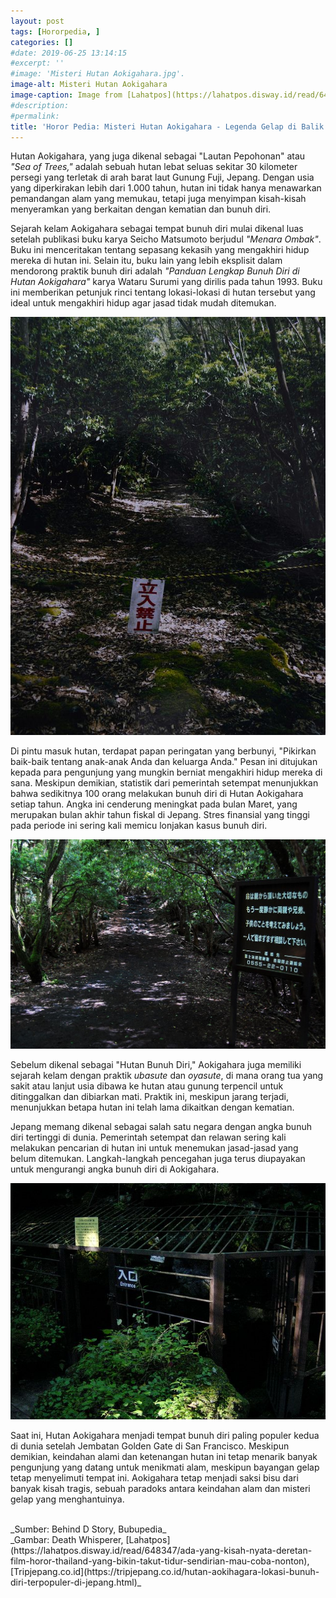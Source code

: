 ```yaml
---
layout: post
tags: [Hororpedia, ]
categories: []
#date: 2019-06-25 13:14:15
#excerpt: ''
#image: 'Misteri Hutan Aokigahara.jpg'.
image-alt: Misteri Hutan Aokigahara
image-caption: Image from [Lahatpos](https://lahatpos.disway.id/read/648347/ada-yang-kisah-nyata-deretan-film-horor-thailand-yang-bikin-takut-tidur-sendirian-mau-coba-nonton)
#description:
#permalink:
title: 'Horor Pedia: Misteri Hutan Aokigahara - Legenda Gelap di Balik Keindahan Alam'
---
```






Hutan Aokigahara, yang juga dikenal sebagai "Lautan Pepohonan" atau _"Sea of Trees,"_ adalah sebuah hutan lebat seluas sekitar 30 kilometer persegi yang terletak di arah barat laut Gunung Fuji, Jepang. Dengan usia yang diperkirakan lebih dari 1.000 tahun, hutan ini tidak hanya menawarkan pemandangan alam yang memukau, tetapi juga menyimpan kisah-kisah menyeramkan yang berkaitan dengan kematian dan bunuh diri.

Sejarah kelam Aokigahara sebagai tempat bunuh diri mulai dikenal luas setelah publikasi buku karya Seicho Matsumoto berjudul *"Menara Ombak"*. Buku ini menceritakan tentang sepasang kekasih yang mengakhiri hidup mereka di hutan ini. Selain itu, buku lain yang lebih eksplisit dalam mendorong praktik bunuh diri adalah *"Panduan Lengkap Bunuh Diri di Hutan Aokigahara"* karya Wataru Surumi yang dirilis pada tahun 1993. Buku ini memberikan petunjuk rinci tentang lokasi-lokasi di hutan tersebut yang ideal untuk mengakhiri hidup agar jasad tidak mudah ditemukan.

![Tanda Peringatan di Hutan Aokigahara](/assets/img/content/Tanda-Peringatan-di-Hutan-Aokigahara.jpg)

Di pintu masuk hutan, terdapat papan peringatan yang berbunyi, "Pikirkan baik-baik tentang anak-anak Anda dan keluarga Anda." Pesan ini ditujukan kepada para pengunjung yang mungkin berniat mengakhiri hidup mereka di sana. Meskipun demikian, statistik dari pemerintah setempat menunjukkan bahwa sedikitnya 100 orang melakukan bunuh diri di Hutan Aokigahara setiap tahun. Angka ini cenderung meningkat pada bulan Maret, yang merupakan bulan akhir tahun fiskal di Jepang. Stres finansial yang tinggi pada periode ini sering kali memicu lonjakan kasus bunuh diri.

![Jalur Aokigahara](/assets/img/content/Jalur-Aokigahara.jpg)

Sebelum dikenal sebagai "Hutan Bunuh Diri," Aokigahara juga memiliki sejarah kelam dengan praktik *ubasute* dan *oyasute*, di mana orang tua yang sakit atau lanjut usia dibawa ke hutan atau gunung terpencil untuk ditinggalkan dan dibiarkan mati. Praktik ini, meskipun jarang terjadi, menunjukkan betapa hutan ini telah lama dikaitkan dengan kematian.

Jepang memang dikenal sebagai salah satu negara dengan angka bunuh diri tertinggi di dunia. Pemerintah setempat dan relawan sering kali melakukan pencarian di hutan ini untuk menemukan jasad-jasad yang belum ditemukan. Langkah-langkah pencegahan juga terus diupayakan untuk mengurangi angka bunuh diri di Aokigahara.

![Pintu Masuk Gua Aokigahara](/assets/img/content/Pintu-Masuk-Gua-Aokigahara.jpg)

Saat ini, Hutan Aokigahara menjadi tempat bunuh diri paling populer kedua di dunia setelah Jembatan Golden Gate di San Francisco. Meskipun demikian, keindahan alami dan ketenangan hutan ini tetap menarik banyak pengunjung yang datang untuk menikmati alam, meskipun bayangan gelap tetap menyelimuti tempat ini. Aokigahara tetap menjadi saksi bisu dari banyak kisah tragis, sebuah paradoks antara keindahan alam dan misteri gelap yang menghantuinya.



<br>
_Sumber: Behind D Story, Bubupedia_ <br>
_Gambar: Death Whisperer, [Lahatpos](https://lahatpos.disway.id/read/648347/ada-yang-kisah-nyata-deretan-film-horor-thailand-yang-bikin-takut-tidur-sendirian-mau-coba-nonton), [Tripjepang.co.id](https://tripjepang.co.id/hutan-aokihagara-lokasi-bunuh-diri-terpopuler-di-jepang.html)_
